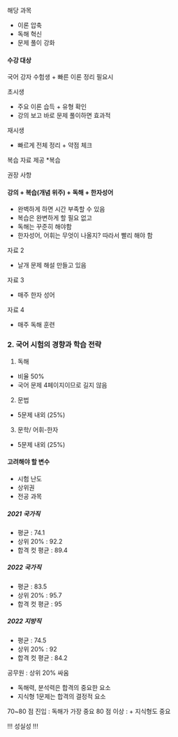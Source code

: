 
해당 과목
 - 이론 압축
 - 독해 혁신
 - 문제 풀이 강화

#### 수강 대상
 국어 강자 수험생  + 빠른 이론 정리 필요시

초시생 
 - 주요 이론 습득 + 유형 확인
 - 강의 보고 바로 문제 풀이하면 효과적

재시생 
 - 빠르게 전체 정리 + 약점 체크

복습 자료 제공
*복습

권장 사항
 #### 강의 + 복습(개념 위주) + 독해 + 한자성어
 - 완벽하게 하면 시간 부족할 수 있음
 - 복습은 완변하게 할 필요 없고
 - 독해는 꾸준히 해야함
 - 한자성어, 어휘는 무엇이 나올지? 따라서 빨리 해야 함


자료 2 
 - 날개 문제 해설 만들고 있음

자료 3
 - 매주 한자 성어

자료 4 
 - 매주 독해 훈련

### 2. 국어 시험의 경향과 학습 전략
 1. 독해
  - 비율 50%
  - 국어 문제 4페이지이므로 길지 않음
 2. 문법
  - 5문제 내외 (25%)
 3. 문학/ 어휘-한자
  - 5문제 내외 (25%)

#### 고려해야 할 변수
 - 시험 난도
 - 상위권
 - 전공 과목

 ##### 2021 국가직
  - 평균 : 74.1
  - 상위 20% : 92.2
  - 합격 컷 평균 : 89.4

 ##### 2022 국가직
  - 평균 : 83.5
  - 상위 20% : 95.7
  - 합격 컷 평균 : 95

  ##### 2022 지방직
   - 평균 : 74.5
   - 상위 20% : 92
   - 합격 컷 평균 : 84.2

 공무원 : 상위 20% 싸움
  - 독해력, 분석력은 합격의 중요한 요소
  - 지식형 1문제는 합격의 결정적 요소

 70~80 점 진입 : 독해가 가장 중요
 80 점 이상 : + 지식형도 중요

!!! 성실성 !!! 
